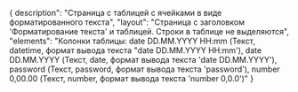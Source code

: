{
description": "Страница с таблицей с ячейками в виде форматированного текста",
"layout": "Страница с заголовком 'Форматирование текста' и таблицей. Строки в таблице не выделяются",
"elements": "Колонки таблицы: date DD.MM.YYYY HH:mm (Текст, datetime, формат вывода текста "date DD.MM.YYYY HH:mm'), date DD.MM.YYYY (Текст, date, формат вывода текста 'date DD.MM.YYYY'), password (Текст, password, формат вывода текста 'password'), number 0,00.00 (Текст, number, формат вывода текста 'number 0,0.0')"
}